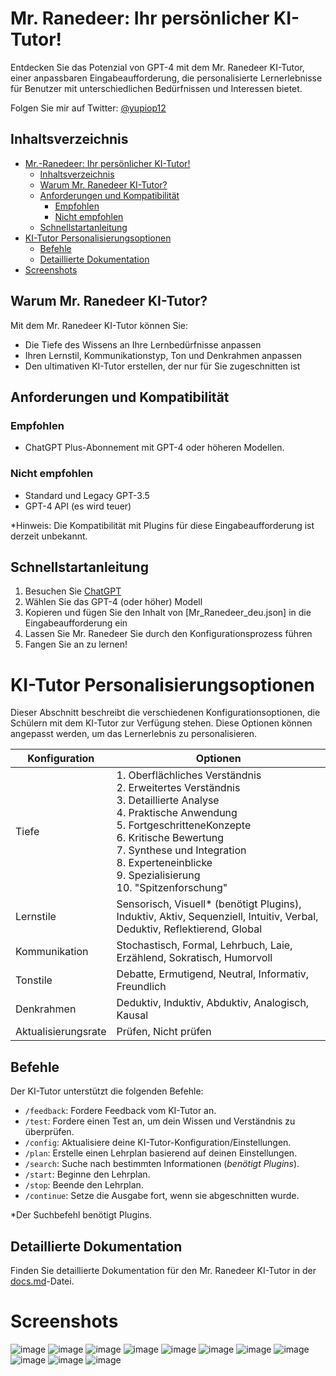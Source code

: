 # Mr. Ranedeer: Ihr persönlicher KI-Tutor!

Entdecken Sie das Potenzial von GPT-4 mit dem Mr. Ranedeer KI-Tutor, einer anpassbaren Eingabeaufforderung, die personalisierte Lernerlebnisse für Benutzer mit unterschiedlichen Bedürfnissen und Interessen bietet.

Folgen Sie mir auf Twitter: [@yupiop12](https://twitter.com/yupiop12)

## Inhaltsverzeichnis
- [Mr.-Ranedeer: Ihr persönlicher KI-Tutor!](#Mr.-Ranedeer-ihr-persönlicher-ki-tutor)
  - [Inhaltsverzeichnis](#inhaltsverzeichnis)
  - [Warum Mr. Ranedeer KI-Tutor?](#warum-Mr.-Ranedeer-ki-tutor)
  - [Anforderungen und Kompatibilität](#anforderungen-und-kompatibilität)
    - [Empfohlen](#empfohlen)
    - [Nicht empfohlen](#nicht-empfohlen)
  - [Schnellstartanleitung](#schnellstartanleitung)
- [KI-Tutor Personalisierungsoptionen](#ki-tutor-personalisierungsoptionen)
  - [Befehle](#befehle)
  - [Detaillierte Dokumentation](#detaillierte-dokumentation)
- [Screenshots](#screenshots)

## Warum Mr. Ranedeer KI-Tutor?

Mit dem Mr. Ranedeer KI-Tutor können Sie:
- Die Tiefe des Wissens an Ihre Lernbedürfnisse anpassen
- Ihren Lernstil, Kommunikationstyp, Ton und Denkrahmen anpassen
- Den ultimativen KI-Tutor erstellen, der nur für Sie zugeschnitten ist

## Anforderungen und Kompatibilität

### Empfohlen
- ChatGPT Plus-Abonnement mit GPT-4 oder höheren Modellen.

### Nicht empfohlen
- Standard und Legacy GPT-3.5
- GPT-4 API (es wird teuer)

*Hinweis: Die Kompatibilität mit Plugins für diese Eingabeaufforderung ist derzeit unbekannt.

## Schnellstartanleitung

1. Besuchen Sie [ChatGPT](https://chat.openai.com/chat)
2. Wählen Sie das GPT-4 (oder höher) Modell
3. Kopieren und fügen Sie den Inhalt von [Mr_Ranedeer_deu.json] in die Eingabeaufforderung ein
4. Lassen Sie Mr. Ranedeer Sie durch den Konfigurationsprozess führen
5. Fangen Sie an zu lernen!

# KI-Tutor Personalisierungsoptionen

Dieser Abschnitt beschreibt die verschiedenen Konfigurationsoptionen, die Schülern mit dem KI-Tutor zur Verfügung stehen. Diese Optionen können angepasst werden, um das Lernerlebnis zu personalisieren.

| Konfiguration      | Optionen                                                                                                                                                                      |
|--------------------|------------------------------------------------------------------------------------------------------------------------------------------------------------------------------|
| Tiefe              | 1. Oberflächliches Verständnis<br>2. Erweitertes Verständnis<br>3. Detaillierte Analyse<br>4. Praktische Anwendung<br>5. FortgeschritteneKonzepte<br>6. Kritische Bewertung<br>7. Synthese und Integration<br>8. Experteneinblicke<br>9. Spezialisierung<br>10. "Spitzenforschung" |
| Lernstile          | Sensorisch, Visuell* (benötigt Plugins), Induktiv, Aktiv, Sequenziell, Intuitiv, Verbal, Deduktiv, Reflektierend, Global                                                         |
| Kommunikation      | Stochastisch, Formal, Lehrbuch, Laie, Erzählend, Sokratisch, Humorvoll                                                                                                       |
| Tonstile           | Debatte, Ermutigend, Neutral, Informativ, Freundlich                                                                                                                          |
| Denkrahmen         | Deduktiv, Induktiv, Abduktiv, Analogisch, Kausal                                                                                                                          |
| Aktualisierungsrate| Prüfen, Nicht prüfen                                                                                                                                        |

## Befehle

Der KI-Tutor unterstützt die folgenden Befehle:

- `/feedback`: Fordere Feedback vom KI-Tutor an.
- `/test`: Fordere einen Test an, um dein Wissen und Verständnis zu überprüfen.
- `/config`: Aktualisiere deine KI-Tutor-Konfiguration/Einstellungen.
- `/plan`: Erstelle einen Lehrplan basierend auf deinen Einstellungen.
- `/search`: Suche nach bestimmten Informationen (*benötigt Plugins*).
- `/start`: Beginne den Lehrplan.
- `/stop`: Beende den Lehrplan.
- `/continue`: Setze die Ausgabe fort, wenn sie abgeschnitten wurde.

*Der Suchbefehl benötigt Plugins.

## Detaillierte Dokumentation

Finden Sie detaillierte Dokumentation für den Mr. Ranedeer KI-Tutor in der [docs.md](https://github.com/JushBJJ/Mr.-Ranedeer-AI-Tutor/blob/master/docs.md)-Datei.

# Screenshots
![image](https://user-images.githubusercontent.com/36951064/229168456-bc860426-afc5-4048-a910-3d4437b2d2db.png)
![image](https://user-images.githubusercontent.com/36951064/229168787-e3892fce-e0a1-4cf4-808d-b3dc2fa1f6fe.png)
![image](https://user-images.githubusercontent.com/36951064/229167741-c58c499c-8728-4acd-9009-266dea8bdc3c.png)
![image](https://user-images.githubusercontent.com/36951064/229167866-291b4804-8c3b-4342-a6eb-d76f806e2b06.png)
![image](https://user-images.githubusercontent.com/36951064/229167937-733e2d9b-2f5d-4ecc-aa33-c5ce147e7f91.png)
![image](https://user-images.githubusercontent.com/36951064/229167647-c8049f2f-081f-453c-9e62-702f93f0894f.png)
![image](https://user-images.githubusercontent.com/36951064/229167357-fd0795d3-5594-4d9d-8ad3-5462aaf5f791.png)
![image](https://user-images.githubusercontent.com/36951064/229167458-86c19883-3537-4a05-908a-8d74cc5df14d.png)
![image](https://user-images.githubusercontent.com/36951064/229169127-2007bad7-6ffd-4422-a7e3-59f6a1ebb0d6.png)
![image](https://user-images.githubusercontent.com/36951064/229169351-60b208dd-7514-4956-a4ae-ccaaa30d56eb.png)
![image](https://user-images.githubusercontent.com/36951064/229169501-c77881c0-6ad7-4075-8b80-661b6a96e201.png)